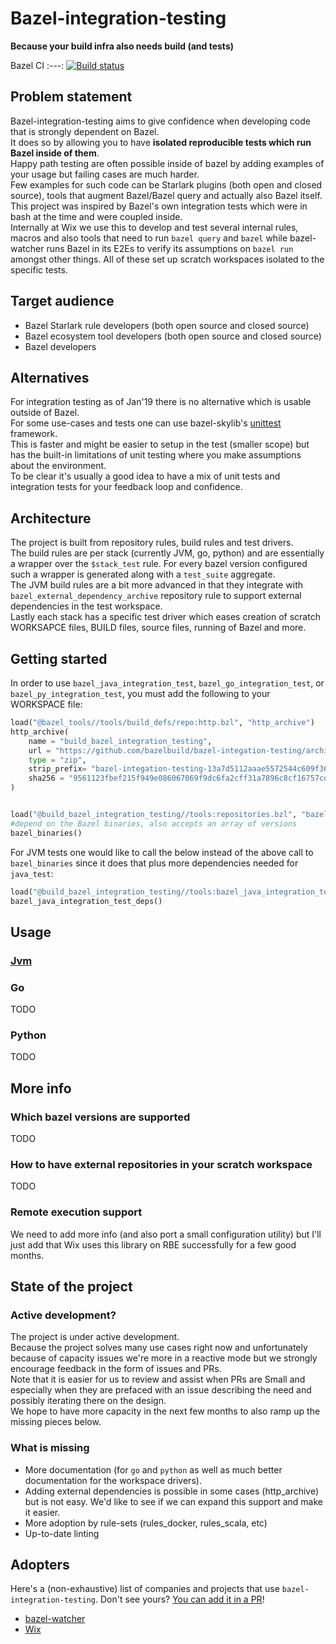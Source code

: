 Bazel-integration-testing
=================================
**Because your build infra also needs build (and tests)**

Bazel CI
:---:
[![Build status](https://badge.buildkite.com/b0041826d71f5484c22145f44b3eac12357f51feb6ba6abb57.svg?branch=master)](https://buildkite.com/bazel/bazel-integration-testing-postsubmit)


## Problem statement  
Bazel-integration-testing aims to give confidence when developing code that is strongly dependent on Bazel.  
It does so by allowing you to have **isolated reproducible tests which run Bazel inside of them**.  
Happy path testing are often possible inside of bazel by adding examples of your usage but failing cases are much harder.      
Few examples for such code can be Starlark plugins (both open and closed source), tools that augment Bazel/Bazel query and actually also Bazel itself.    
This project was inspired by Bazel's own integration tests which were in bash at the time and were coupled inside.    
Internally at Wix we use this to develop and test several internal rules, macros and also tools that need to run `bazel query` and `bazel` while bazel-watcher runs Bazel in its E2Es to verify its assumptions on `bazel run` amongst other things.
All of these set up scratch workspaces isolated to the specific tests.  
## Target audience  
* Bazel Starlark rule developers (both open source and closed source)  
* Bazel ecosystem tool developers (both open source and closed source)   
* Bazel developers  
## Alternatives
For integration testing as of Jan'19 there is no alternative which is usable outside of Bazel.  
For some use-cases and tests one can use bazel-skylib's [unittest](https://github.com/bazelbuild/bazel-skylib/blob/master/lib/unittest.bzl) framework.  
This is faster and might be easier to setup in the test (smaller scope) but has the built-in limitations of unit testing where you make assumptions about the environment.  
To be clear it's usually a good idea to have a mix of unit tests and integration tests for your feedback loop and confidence.
## Architecture  
The project is built from repository rules, build rules and test drivers.  
The build rules are per stack (currently JVM, go, python) and are essentially a wrapper over the `$stack_test` rule. For every bazel version configured such a wrapper is generated along with a `test_suite` aggregate.  
The JVM build rules are a bit more advanced in that they integrate with `bazel_external_dependency_archive` repository rule to support external dependencies in the test workspace.  
Lastly each stack has a specific test driver which eases creation of scratch WORKSAPCE files, BUILD files, source files, running of Bazel and more.                                                                                                                                                                                                 
## Getting started

In order to use `bazel_java_integration_test`, `bazel_go_integration_test`, or `bazel_py_integration_test`,
you must add the following to your WORKSPACE file:

```python
load("@bazel_tools//tools/build_defs/repo:http.bzl", "http_archive")
http_archive(
    name = "build_bazel_integration_testing",
    url = "https://github.com/bazelbuild/bazel-integation-testing/archive/13a7d5112aaae5572544c609f364d430962784b1.zip",
    type = "zip",
    strip_prefix= "bazel-integation-testing-13a7d5112aaae5572544c609f364d430962784b1",
    sha256 = "9561123fbef215f949e086067069f9dc6fa2cff31a7896c8cf16757cddd78b1f",
)


load("@build_bazel_integration_testing//tools:repositories.bzl", "bazel_binaries")
#depend on the Bazel binaries, also accepts an array of versions
bazel_binaries()
```
For JVM tests one would like to call the below instead of the above call to `bazel_binaries` since it does that plus more dependencies needed for `java_test`:
```python
load("@build_bazel_integration_testing//tools:bazel_java_integration_test.bzl", "bazel_java_integration_test_deps")
bazel_java_integration_test_deps()
```

## Usage
### [Jvm](java/README.md)  
### Go
TODO
### Python
TODO

## More info
### Which bazel versions are supported
TODO
### How to have external repositories in your scratch workspace
TODO
### Remote execution support
We need to add more info (and also port a small configuration utility) but I'll just add that Wix uses this library on RBE successfully for a few good months.
## State of the project
### Active development?
The project is under active development.  
Because the project solves many use cases right now and unfortunately because of capacity issues we're more in a reactive mode but we strongly encourage feedback in the form of issues and PRs.  
Note that it is easier for us to review and assist when PRs are Small and especially when they are prefaced with an issue describing the need and possibly iterating there on the design.  
We hope to have more capacity in the next few months to also ramp up the missing pieces below.
### What is missing  
* More documentation (for `go` and `python` as well as much better documentation for the workspace drivers).    
* Adding external dependencies is possible in some cases (http_archive) but is not easy. We'd like to see if we can expand this support and make it easier.
* More adoption by rule-sets (rules_docker, rules_scala, etc)
* Up-to-date linting
## Adopters

Here's a (non-exhaustive) list of companies and projects that use `bazel-integration-testing`. Don't see yours? [You can add it in a PR](https://github.com/bazelbuild/bazel-integration-testing/edit/master/README.md)!

* [bazel-watcher](https://github.com/bazelbuild/bazel-watcher)
* [Wix](https://www.wix.com/)
